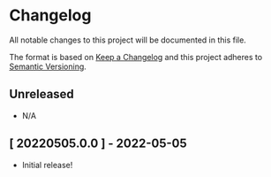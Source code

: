 # Changelog

All notable changes to this project will be documented in this file.

The format is based on [Keep a Changelog][changelog] and this project adheres
to [Semantic Versioning][semver].

## Unreleased

- N/A

## [ 20220505.0.0 ] - 2022-05-05

- Initial release!

[changelog]: http://keepachangelog.com/en/1.0.0/
[semver]: http://semver.org/spec/v2.0.0.html
